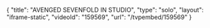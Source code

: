 {
    "title": "AVENGED SEVENFOLD IN STUDIO",
    "type": "solo",
    "layout": "iframe-static",
    "videoId": "159569",
    "url": "\/tvpembed\/159569"
}